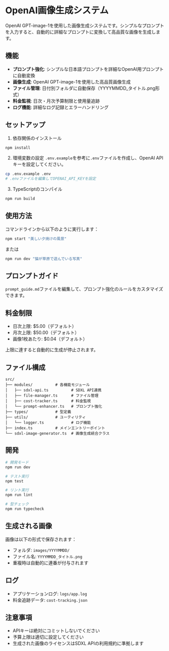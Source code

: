 # OpenAI画像生成システム

OpenAI GPT-image-1を使用した画像生成システムです。シンプルなプロンプトを入力すると、自動的に詳細なプロンプトに変換して高品質な画像を生成します。

## 機能

- **プロンプト強化**: シンプルな日本語プロンプトを詳細なOpenAI用プロンプトに自動変換
- **画像生成**: OpenAI GPT-image-1を使用した高品質画像生成
- **ファイル管理**: 日付別フォルダに自動保存（YYYYMMDD_タイトル.png形式）
- **料金監視**: 日次・月次予算制限と使用量追跡
- **ログ機能**: 詳細なログ記録とエラーハンドリング

## セットアップ

1. 依存関係のインストール
```bash
npm install
```

2. 環境変数の設定
`.env.example`を参考に`.env`ファイルを作成し、OpenAI APIキーを設定してください。

```bash
cp .env.example .env
# .envファイルを編集してOPENAI_API_KEYを設定
```

3. TypeScriptのコンパイル
```bash
npm run build
```

## 使用方法

コマンドラインから以下のように実行します：

```bash
npm start "美しい夕焼けの風景"
```

または

```bash
npm run dev "猫が草原で遊んでいる写真"
```

## プロンプトガイド

`prompt_guide.md`ファイルを編集して、プロンプト強化のルールをカスタマイズできます。

## 料金制限

- 日次上限: $5.00（デフォルト）
- 月次上限: $50.00（デフォルト）
- 画像1枚あたり: $0.04（デフォルト）

上限に達すると自動的に生成が停止されます。

## ファイル構成

```
src/
├── modules/          # 各機能モジュール
│   ├── sdxl-api.ts          # SDXL API連携
│   ├── file-manager.ts      # ファイル管理
│   ├── cost-tracker.ts      # 料金監視
│   └── prompt-enhancer.ts   # プロンプト強化
├── types/            # 型定義
├── utils/            # ユーティリティ
│   └── logger.ts            # ログ機能
├── index.ts          # メインエントリーポイント
└── sdxl-image-generator.ts  # 画像生成統合クラス
```

## 開発

```bash
# 開発モード
npm run dev

# テスト実行
npm test

# リント実行
npm run lint

# 型チェック
npm run typecheck
```

## 生成される画像

画像は以下の形式で保存されます：
- フォルダ: `images/YYYYMMDD/`
- ファイル名: `YYYYMMDD_タイトル.png`
- 重複時は自動的に連番が付与されます

## ログ

- アプリケーションログ: `logs/app.log`
- 料金追跡データ: `cost-tracking.json`

## 注意事項

- APIキーは絶対にコミットしないでください
- 予算上限は適切に設定してください
- 生成された画像のライセンスはSDXL APIの利用規約に準拠します